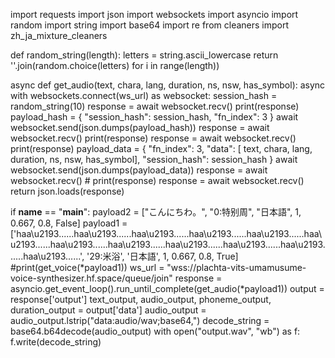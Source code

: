 import requests
import json
import websockets
import asyncio
import random
import string
import base64
import re
from cleaners import zh_ja_mixture_cleaners


def random_string(length):
    letters = string.ascii_lowercase
    return ''.join(random.choice(letters) for i in range(length))


async def get_audio(text, chara, lang, duration, ns, nsw, has_symbol):
    async with websockets.connect(ws_url) as websocket:
        session_hash = random_string(10)
        response = await websocket.recv()
        print(response)
        payload_hash = {
            "session_hash": session_hash,
            "fn_index": 3
        }
        await websocket.send(json.dumps(payload_hash))
        response = await websocket.recv()
        print(response)
        response = await websocket.recv()
        print(response)
        payload_data = {
            "fn_index": 3,
            "data": [
                text,
                chara,
                lang,
                duration,
                ns,
                nsw,
                has_symbol],
            "session_hash": session_hash
        }
        await websocket.send(json.dumps(payload_data))
        response = await websocket.recv()
        # print(response)
        response = await websocket.recv()
        return json.loads(response)


if __name__ == "__main__":
    payload2 = ["こんにちわ。", "0:特别周", "日本語", 1, 0.667, 0.8, False]
    payload1 = ['haa\u2193......haa\u2193......haa\u2193......haa\u2193......haa\u2193......haa\u2193......haa\u2193......haa\u2193......haa\u2193......haa\u2193......haa\u2193......haa\u2193......', '29:米浴', '日本語', 1, 0.667, 0.8, True]
    #print(get_voice(*payload1))
    ws_url = "wss://plachta-vits-umamusume-voice-synthesizer.hf.space/queue/join"
    response = asyncio.get_event_loop().run_until_complete(get_audio(*payload1))
    output = response['output']
    text_output, audio_output, phoneme_output, duration_output = output['data']
    audio_output = audio_output.lstrip("data:audio/wav;base64,")
    decode_string = base64.b64decode(audio_output)
    with open("output.wav", "wb") as f:
        f.write(decode_string)
